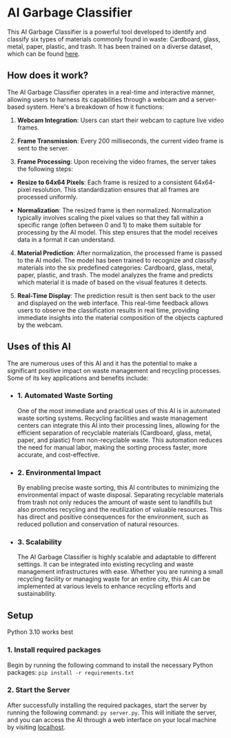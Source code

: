 # AI Garbage Classifier
This AI Garbage Classifier is a powerful tool developed to identify and classify six types of materials commonly found in waste: Cardboard, glass, metal, paper, plastic, and trash. It has been trained on a diverse dataset, which can be found [here](https://www.kaggle.com/datasets/mostafaabla/garbage-classification).

## How does it work?

The AI Garbage Classifier operates in a real-time and interactive manner, allowing users to harness its capabilities through a webcam and a server-based system. Here's a breakdown of how it functions:

  1. **Webcam Integration**: Users can start their webcam to capture live video frames.

  2. **Frame Transmission**: Every 200 milliseconds, the current video frame is sent to the server.

  3. **Frame Processing**: Upon receiving the video frames, the server takes the following steps:

  - **Resize to 64x64 Pixels**: Each frame is resized to a consistent 64x64-pixel resolution. This standardization ensures that all frames are processed uniformly.

  - **Normalization**: The resized frame is then normalized. Normalization typically involves scaling the pixel values so that they fall within a specific range (often between 0 and 1) to make them suitable for processing by the AI model. This step ensures that the model receives data in a format it can understand.

  4. **Material Prediction**: After normalization, the processed frame is passed to the AI model. The model has been trained to recognize and classify materials into the six predefined categories: Cardboard, glass, metal, paper, plastic, and trash. The model analyzes the frame and predicts which material it is made of based on the visual features it detects.

  5. **Real-Time Display**: The prediction result is then sent back to the user and displayed on the web interface. This real-time feedback allows users to observe the classification results in real time, providing immediate insights into the material composition of the objects captured by the webcam.

## Uses of this AI
  The are numerous uses of this AI and it has the potential to make a significant positive impact on waste management and recycling processes. Some of its key applications and benefits include:

- ### 1. Automated Waste Sorting
    One of the most immediate and practical uses of this AI is in automated waste sorting systems. Recycling facilities and waste management centers can integrate this AI into their processing lines, allowing for the efficient separation of recyclable materials (Cardboard, glass, metal, paper, and plastic) from non-recyclable waste. This automation reduces the need for manual labor, making the sorting process faster, more accurate, and cost-effective.

- ### 2. Environmental Impact
    By enabling precise waste sorting, this AI contributes to minimizing the environmental impact of waste disposal. Separating recyclable materials from trash not only reduces the amount of waste sent to landfills but also promotes recycling and the reutilization of valuable resources. This has direct and positive consequences for the environment, such as reduced pollution and conservation of natural resources.

- ### 3. Scalability
  The AI Garbage Classifier is highly scalable and adaptable to different settings. It can be integrated into existing recycling and waste management infrastructures with ease. Whether you are running a small recycling facility or managing waste for an entire city, this AI can be implemented at various levels to enhance recycling efforts and sustainability.

## Setup
Python 3.10 works best
### 1. Install required packages
   Begin by running the following command to install the necessary Python packages: `pip install -r requirements.txt`
### 2. Start the Server
  After successfully installing the required packages, start the server by running the following command: `py server.py`. This will initiate the server, and you can access the AI through a web interface on your local machine by visiting [localhost](http://127.0.0.1:5000).

